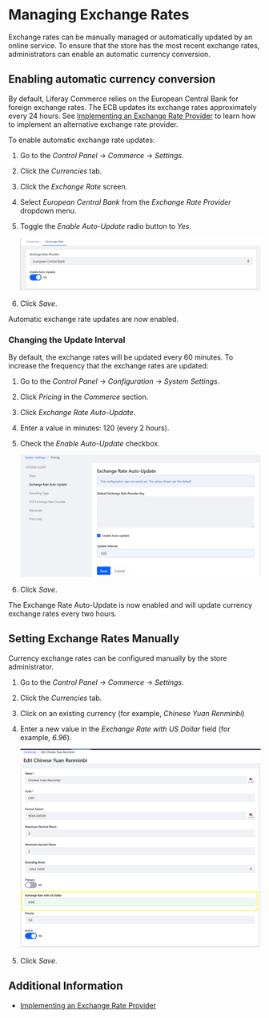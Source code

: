 # Managing Exchange Rates

Exchange rates can be manually managed or automatically updated by an online service. To ensure that the store has the most recent exchange rates, administrators can enable an automatic currency conversion.

## Enabling automatic currency conversion

By default, Liferay Commerce relies on the European Central Bank for foreign exchange rates. The ECB updates its exchange rates approximately every 24 hours. See [Implementing an Exchange Rate Provider](../../developer-guide/tutorial/implementing-an-exchange-rate-provider.md) to learn how to implement an alternative exchange rate provider.

To enable automatic exchange rate updates:

1. Go to the _Control Panel_ → _Commerce_ → _Settings_.
1. Click the _Currencies_ tab.
1. Click the _Exchange Rate_ screen.
1. Select _European Central Bank_ from the _Exchange Rate Provider_ dropdown menu.
1. Toggle the _Enable Auto-Update_ radio button to _Yes_.

    ![Enabling European Central Bank conversion](./managing-exchange-rates/images/01.png)

1. Click _Save_.

Automatic exchange rate updates are now enabled.

### Changing the Update Interval

By default, the exchange rates will be updated every 60 minutes. To increase the frequency that the exchange rates are updated:

1. Go to the _Control Panel_ → _Configuration_ → _System Settings_.
1. Click _Pricing_ in the _Commerce_ section.
1. Click _Exchange Rate Auto-Update_.
1. Enter a value in minutes: 120 (every 2 hours).
1. Check the _Enable Auto-Update_ checkbox.

    ![Changing currency update interval](./managing-exchange-rates/images/02.png)

1. Click _Save_.

The Exchange Rate Auto-Update is now enabled and will update currency exchange rates every two hours.

## Setting Exchange Rates Manually

Currency exchange rates can be configured manually by the store administrator.

1. Go to the _Control Panel_ → _Commerce_ → _Settings_.
1. Click the _Currencies_ tab.
1. Click on an existing currency (for example, _Chinese Yuan Renminbi_)
1. Enter a new value in the _Exchange Rate with US Dollar_ field (for example, _6.96_).

    ![Modifying an exchange rate manually](./managing-exchange-rates/images/03.png)

1. Click _Save_.

## Additional Information

* [Implementing an Exchange Rate Provider](../../developer-guide/tutorial/implementing-an-exchange-rate-provider.md)
